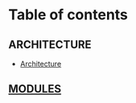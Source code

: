 # Table of contents

## ARCHITECTURE

* [Architecture](MOSIP-Architecture.md)

## [MODULES](Architecture.md#Modules)



